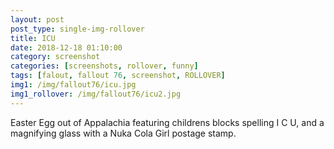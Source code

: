 ```yaml
---
layout: post
post_type: single-img-rollover
title: ICU
date: 2018-12-18 01:10:00
category: screenshot
categories: [screenshots, rollover, funny]
tags: [falout, fallout 76, screenshot, ROLLOVER]
img1: /img/fallout76/icu.jpg
img1_rollover: /img/fallout76/icu2.jpg
---
```

Easter Egg out of Appalachia featuring childrens blocks spelling I C U, and a magnifying glass with a Nuka Cola Girl postage stamp.
